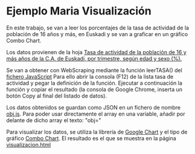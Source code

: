 # Ejemplo Maria Visualización

En este trabajo, se van a leer los porcentajes de la tasa de actividad de la población de 16 años y más, en Euskadi y se van a graficar en un gráfico Combo Chart.

Los datos provienen de la hoja [Tasa de actividad de la población de 16 y más años de la C.A. de Euskadi, por trimestre, según edad y sexo (%).](http://www.eustat.eus/elementos/ele0011500/Tasa_de_actividad_de_la_poblacion_de_16_y_mas_anos_de_la_CA_de_Euskadi_por_trimestre_segun_edad_y_sexo__1/tbl0011534_c.html)

Se van a obtener con WebScraping mediante la función leerTASA() del [fichero JavaScript](../ESTADISTICA/leertasas.js)
Para ello abrir la consola (F12) de la lista tasa de actividad y pegar la definición de la función. Ejecutar a continuación la función y copiar el resultado (la consola de Google Chrome, inserta un botón Copy al final del listado de datos).

Los datos obtenidos se guardan como JSON en un fichero de nombre [obj.js](../ESTADISTICA/obj.js). Para poder usar directamente el array en una variable, añadir por delante de dicho array el texto: "obj="

Para visualizar los datos, se utiliza la librería de [Google Chart](https://developers.google.com/chart/) y el tipo de gráfico [Combo Chart](https://developers.google.com/chart/interactive/docs/gallery/combochart).
El resultado es el que se muestra en la página [visualizacion.html](../ESTADISTICA/visualizacion.html)

